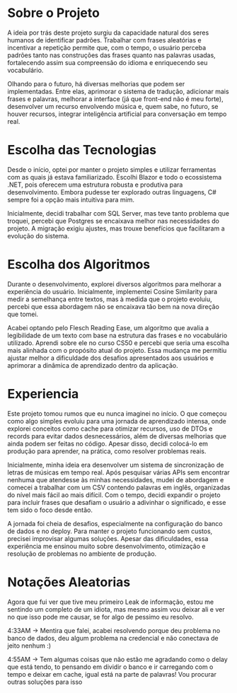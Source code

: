 
# Sobre o Projeto
A ideia por trás deste projeto surgiu da capacidade natural dos seres humanos de identificar padrões. Trabalhar com frases aleatórias e incentivar a repetição permite que, com o tempo, o usuário perceba padrões tanto nas construções das frases quanto nas palavras usadas, fortalecendo assim sua compreensão do idioma e enriquecendo seu vocabulário.

Olhando para o futuro, há diversas melhorias que podem ser implementadas. Entre elas, aprimorar o sistema de tradução, adicionar mais frases e palavras, melhorar a interface (já que front-end não é meu forte), desenvolver um recurso envolvendo música e, quem sabe, no futuro, se houver recursos, integrar inteligência artificial para conversação em tempo real.

# Escolha das Tecnologias

Desde o início, optei por manter o projeto simples e utilizar ferramentas com as quais já estava familiarizado. Escolhi Blazor e todo o ecossistema .NET, pois oferecem uma estrutura robusta e produtiva para desenvolvimento. Embora pudesse ter explorado outras linguagens, C# sempre foi a opção mais intuitiva para mim.

Inicialmente, decidi trabalhar com SQL Server, mas teve tanto problema que troquei, percebi que Postgres se encaixava melhor nas necessidades do projeto. A migração exigiu ajustes, mas trouxe benefícios que facilitaram a evolução do sistema. 

# Escolha dos Algoritmos

Durante o desenvolvimento, explorei diversos algoritmos para melhorar a experiência do usuário. Inicialmente, implementei Cosine Similarity para medir a semelhança entre textos, mas à medida que o projeto evoluiu, percebi que essa abordagem não se encaixava tão bem na nova direção que tomei.

Acabei optando pelo Flesch Reading Ease, um algoritmo que avalia a legibilidade de um texto com base na estrutura das frases e no vocabulário utilizado. Aprendi sobre ele no curso CS50 e percebi que seria uma escolha mais alinhada com o propósito atual do projeto. Essa mudança me permitiu ajustar melhor a dificuldade dos desafios apresentados aos usuários e aprimorar a dinâmica de aprendizado dentro da aplicação.

# Experiencia

Este projeto tomou rumos que eu nunca imaginei no início. O que começou como algo simples evoluiu para uma jornada de aprendizado intensa, onde explorei conceitos como cache para otimizar recursos, uso de DTOs e records para evitar dados desnecessários, além de diversas melhorias que ainda podem ser feitas no código. Apesar disso, decidi colocá-lo em produção para aprender, na prática, como resolver problemas reais.

Inicialmente, minha ideia era desenvolver um sistema de sincronização de letras de músicas em tempo real. Após pesquisar várias APIs sem encontrar nenhuma que atendesse às minhas necessidades, mudei de abordagem e comecei a trabalhar com um CSV contendo palavras em inglês, organizadas do nível mais fácil ao mais difícil. Com o tempo, decidi expandir o projeto para incluir frases que desafiam o usuário a adivinhar o significado, e esse tem sido o foco desde então.

A jornada foi cheia de desafios, especialmente na configuração do banco de dados e no deploy. Para manter o projeto funcionando sem custos, precisei improvisar algumas soluções. Apesar das dificuldades, essa experiência me ensinou muito sobre desenvolvimento, otimização e resolução de problemas no ambiente de produção.

# Notações Aleatorias

Agora que fui ver que tive meu primeiro Leak de informação, estou me sentindo um completo de um idiota, mas mesmo assim vou deixar ali e ver no que isso pode me causar, se for algo de pessimo eu resolvo.

4:33AM -> Mentira que falei, acabei resolvendo porque deu problema no banco de dados, deu algum problema na credencial e não conectava de jeito nenhum :)

4:55AM -> Tem algumas coisas que não estão me agradando como o delay que está tendo, to pensando em dividir o banco e ir carregando com o tempo e deixar em cache, igual está na parte de palavras! Vou procurar outras soluções para isso
